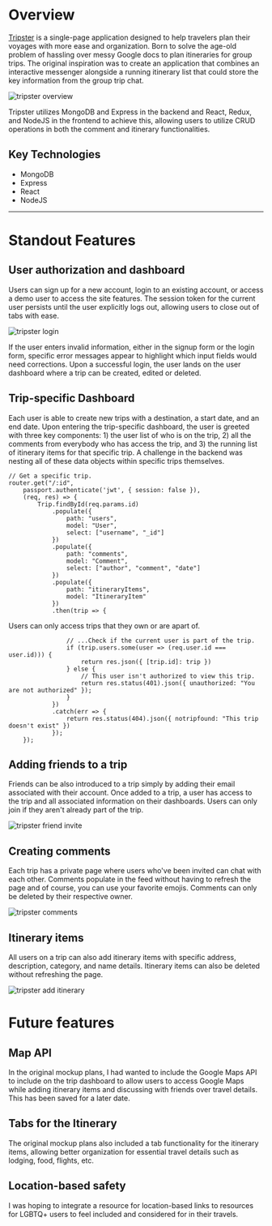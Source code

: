 # Overview

[Tripster](https://tripster-client.vercel.app/) is a single-page application designed to help travelers plan their voyages with more ease and organization. Born to solve the age-old problem of hassling over messy Google docs to plan itineraries for group trips. The original inspiration was to create an application that combines an interactive messenger alongside a running itinerary list that could store the key information from the group trip chat.

![tripster overview](https://github.com/raymondlang/tripster/assets/16345938/93274783-1136-4cce-b2fe-afcee817c6c0)

Tripster utilizes MongoDB and Express in the backend and React, Redux, and NodeJS in the frontend to achieve this, allowing users to utilize CRUD operations in both the comment and itinerary functionalities.

## Key Technologies

- MongoDB
- Express
- React
- NodeJS

---

# Standout Features

## User authorization and dashboard

Users can sign up for a new account, login to an existing account, or access a demo user to access the site features. The session token for the current user persists until the user explicitly logs out, allowing users to close out of tabs with ease.

![tripster login](https://github.com/raymondlang/tripster/assets/16345938/75293e78-73a0-479a-98e6-9f76bbbe7b4f)

If the user enters invalid information, either in the signup form or the login form, specific error messages appear to highlight which input fields would need corrections.
Upon a successful login, the user lands on the user dashboard where a trip can be created, edited or deleted.

## Trip-specific Dashboard

Each user is able to create new trips with a destination, a start date, and an end date. Upon entering the trip-specific dashboard, the user is greeted with three key components: 1) the user list of who is on the trip, 2) all the comments from everybody who has access the trip, and 3) the running list of itinerary items for that specific trip. A challenge in the backend was nesting all of these data objects within specific trips themselves.

```
// Get a specific trip.
router.get("/:id",
    passport.authenticate('jwt', { session: false }),
    (req, res) => {
        Trip.findById(req.params.id)
            .populate({
                path: "users",
                model: "User",
                select: ["username", "_id"]
            })
            .populate({
                path: "comments",
                model: "Comment",
                select: ["author", "comment", "date"]
            })
            .populate({
                path: "itineraryItems",
                model: "ItineraryItem"
            })
            .then(trip => {
```

Users can only access trips that they own or are apart of.

```
                // ...Check if the current user is part of the trip.
                if (trip.users.some(user => (req.user.id === user.id))) {
                    return res.json({ [trip.id]: trip })
                } else {
                    // This user isn't authorized to view this trip.
                    return res.status(401).json({ unauthorized: "You are not authorized" });
                }
            })
            .catch(err => {
                return res.status(404).json({ notripfound: "This trip doesn't exist" })
            });
    });
```

## Adding friends to a trip

Friends can be also introduced to a trip simply by adding their email associated with their account. Once added to a trip, a user has access to the trip and all associated information on their dashboards. Users can only join if they aren't already part of the trip.

![tripster friend invite](https://github.com/raymondlang/tripster/assets/16345938/be106c57-aa65-4061-a234-2d1f06ef0ebc)

## Creating comments

Each trip has a private page where users who've been invited can chat with each other. Comments populate in the feed without having to refresh the page and of course, you can use your favorite emojis. Comments can only be deleted by their respective owner.

![tripster comments](https://github.com/raymondlang/tripster/assets/16345938/07071846-ff7d-4fe0-b17c-77077a6dede3)

## Itinerary items

All users on a trip can also add itinerary items with specific address, description, category, and name details. Itinerary items can also be deleted without refreshing the page.

![tripster add itinerary](https://github.com/raymondlang/tripster/assets/16345938/b068c412-150b-4cd9-b095-33413d862930)


# Future features

## Map API

In the original mockup plans, I had wanted to include the Google Maps API to include on the trip dashboard to allow users to access Google Maps while adding itinerary items and discussing with friends over travel details. This has been saved for a later date.

## Tabs for the Itinerary

The original mockup plans also included a tab functionality for the itinerary items, allowing better organization for essential travel details such as lodging, food, flights, etc.

## Location-based safety

I was hoping to integrate a resource for location-based links to resources for LGBTQ+ users to feel included and considered for in their travels.
